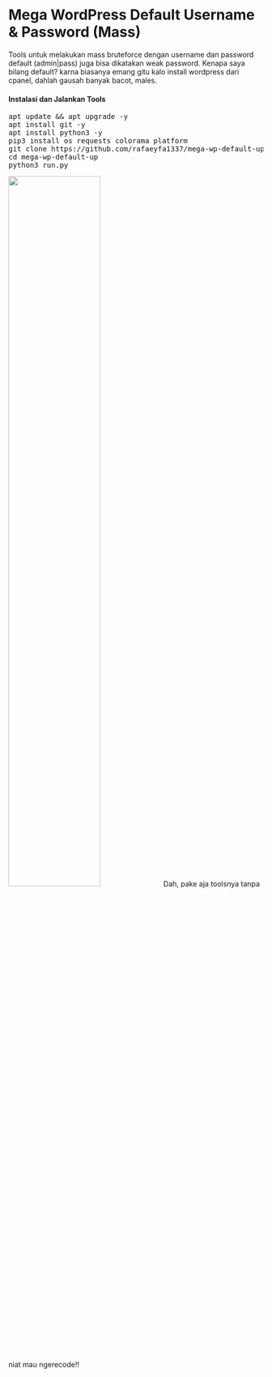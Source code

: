 # Mega WordPress Default Username & Password (Mass)
Tools untuk melakukan mass bruteforce dengan username dan password default (admin|pass) juga bisa dikatakan weak password.
Kenapa saya bilang default? karna biasanya emang gitu kalo install wordpress dari cpanel, dahlah gausah banyak bacot, males.

<h4>Instalasi dan Jalankan Tools</h4><pre>
apt update && apt upgrade -y
apt install git -y
apt install python3 -y
pip3 install os requests colorama platform
git clone https://github.com/rafaeyfa1337/mega-wp-default-up/
cd mega-wp-default-up
python3 run.py</pre>

<img src="https://i.imgur.com/BRxKZK5.jpg" width="60%"></img>
Dah, pake aja toolsnya tanpa niat mau ngerecode!!
